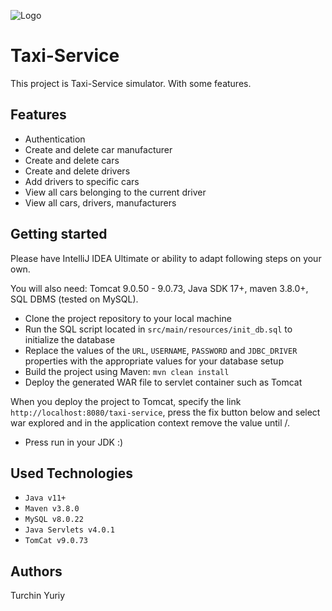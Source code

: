 
![Logo](https://img.freepik.com/premium-vector/taxi-service-badge-taxi-map-pointer-vector-icon-for-business-and-advertising-public-transport-design_435184-1169.jpg)


# Taxi-Service

This project is Taxi-Service simulator.
With some features.

## Features

- Authentication
- Create and delete car manufacturer
- Create and delete cars
- Create and delete drivers
- Add drivers to specific cars
- View all cars belonging to the current driver
- View all cars, drivers, manufacturers

## Getting started

Please have IntelliJ IDEA Ultimate or ability to adapt following steps on your own.

You will also need: Tomcat 9.0.50 - 9.0.73, Java SDK 17+, maven 3.8.0+, SQL DBMS (tested on MySQL).

- Clone the project repository to your local machine
- Run the SQL script located in `src/main/resources/init_db.sql` to initialize the database
- Replace the values of the `URL`, `USERNAME`, `PASSWORD` and `JDBC_DRIVER` properties with the appropriate values for your database setup
- Build the project using Maven: `mvn clean install`
- Deploy the generated WAR file to servlet container such as Tomcat

When you deploy the project to Tomcat, specify the link  `http://localhost:8080/taxi-service`, press the fix button below and select war explored and in the application context remove the value until /.

- Press run in your JDK :)
## Used Technologies

- `Java v11+`
- `Maven v3.8.0`
- `MySQL v8.0.22`
- `Java Servlets v4.0.1`
- `TomCat v9.0.73`
## Authors

Turchin Yuriy

